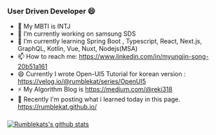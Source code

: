 ### User Driven Developer 😄
- 💬 My MBTI is INTJ 
- 🔭 I’m currently working on samsung SDS 
- 🌱 I’m currently learning Spring Boot , Typescript, React, Next.js, GraphQL, Kotlin, Vue, Nuxt, Nodejs(MSA)
- 📫 How to reach me: https://www.linkedin.com/in/myungjin-song-20b51a161
- 😄 Currently I wrote Open-UI5 Tutorial for korean version : https://velog.io/@rumblekat/series/OpenUI5
- ⚡ My Algorithm Blog is https://medium.com/@reki318 
- 🌱 Recently I'm posting what i learned today in this page. https://rumblekat.github.io/ 
### 
[![Rumblekats's github stats](https://github-readme-stats.vercel.app/api?username=rumblekat)](https://github.com/rumblekat/github-readme-stats)


<!--
**RumbleKAT/RumbleKAT** is a ✨ _special_ ✨ repository because its `README.md` (this file) appears on your GitHub profile.

Here are some ideas to get you started:

- 🔭 I’m currently working on ...
- 🌱 I’m currently learning ...
- 👯 I’m looking to collaborate on ...
- 🤔 I’m looking for help with ...
- 💬 Ask me about ...
- 📫 How to reach me: ...
- 😄 Pronouns: ...
- ⚡ Fun fact: ...
-->
